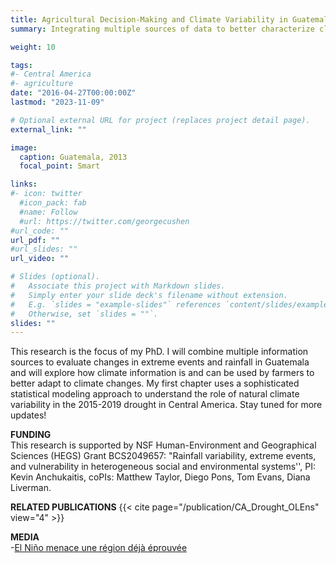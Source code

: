 ```yaml
---
title: Agricultural Decision-Making and Climate Variability in Guatemala
summary: Integrating multiple sources of data to better characterize climate change and variability and to make climate information more useful for farmers

weight: 10 

tags:
#- Central America
#- agriculture
date: "2016-04-27T00:00:00Z"
lastmod: "2023-11-09"

# Optional external URL for project (replaces project detail page).
external_link: ""

image:
  caption: Guatemala, 2013
  focal_point: Smart

links:
#- icon: twitter
  #icon_pack: fab
  #name: Follow
  #url: https://twitter.com/georgecushen
#url_code: ""
url_pdf: ""
#url_slides: ""
url_video: ""

# Slides (optional).
#   Associate this project with Markdown slides.
#   Simply enter your slide deck's filename without extension.
#   E.g. `slides = "example-slides"` references `content/slides/example-slides.md`.
#   Otherwise, set `slides = ""`.
slides: ""
---
```


This research is the focus of my PhD. I will combine multiple information sources to evaluate changes in extreme events and rainfall in Guatemala and will explore how climate information is and can be used by farmers to better adapt to climate changes. 
My first chapter uses a sophisticated statistical modeling approach to understand the role of natural climate variability in the 2015-2019 drought in Central America. 
Stay tuned for more updates!

**FUNDING**\
This research is supported by NSF Human-Environment and Geographical Sciences (HEGS) Grant BCS2049657: "Rainfall variability, extreme events, and vulnerability in heterogeneous social and environmental systems'', PI: Kevin Anchukaitis, coPIs: Matthew Taylor, Diego Pons, Tom Evans, Diana Liverman.

**RELATED PUBLICATIONS** 
{{< cite page="/publication/CA_Drought_OLEns" view="4" >}}

**MEDIA**\
-[El Ni&ntilde;o menace une r&eacute;gion d&eacute;j&agrave; &eacute;prouv&eacute;e](https://www.lapresse.ca/international/amerique-latine/2023-08-09/changements-climatiques/el-nino-menace-une-region-deja-eprouvee.php#)